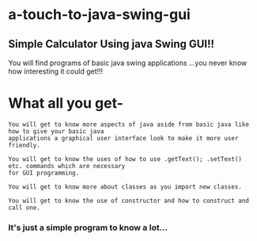 # a-touch-to-java-swing-gui
## Simple Calculator Using java Swing GUI!!
You will find programs of basic java swing applications ...you never know how interesting it could get!!!

# What all you get-
```
You will get to know more aspects of java aside from basic java like how to give your basic java 
applications a graphical user interface look to make it more user friendly.
```
```
You will get to know the uses of how to use .getText(); .setText() etc. commands which are necessary 
for GUI programming.
```
```
You will get to know more about classes as you import new classes.
```
```
You will get to know the use of constructor and how to construct and call one.
```

### It's just a simple program to know a lot...

